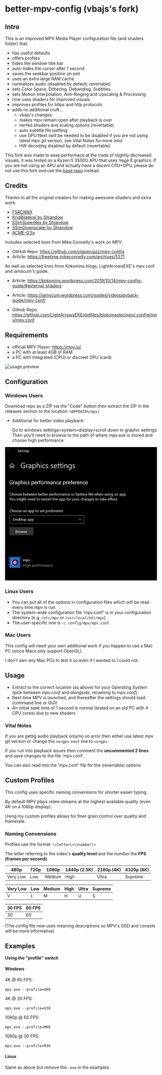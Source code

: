 # better-mpv-config (vbajs's fork)

## Intro

This is an improved MPV Media Player configuration file (and shaders folder) that:

- has useful defaults
- offers profiles
- hides the window title bar
- auto-hides the cursor after 1 second
- saves the seekbar position on exit
- uses an extra large RAM cache
- normalizes audio (disabled by default, revertable)
- sets Color Space, Dithering, Debanding, Subtitles
- sets Motion Interpolation, Anti-Ringing and Upscaling & Processing
- now uses shaders for improved visuals
- improves profiles for https and http protocols
- adds no additional cruft...
    + vbajs's changes:
     - makes mpv remain open after playback is over
     - nerfed shaders and scaling options (revertable)
     - auto subtitle file pathing
     - use GPU Next (will be needed to be disabled if you are not using latest mpv git verison, see Vital Notes for more info)
     - HW decoding disabled by default (revertable)

This fork was made to ease performace at the trade of slightly decreased visuals, it was tested on a Ryzen 5 3500U APU that uses Vega 8 graphics. If you are not using an APU and actually have a decent CPU+GPU, please do not use this fork and use the [base repo](https://github.com/hl2guide/better-mpv-config) instead.

## Credits

Thanks to all the original creators for making awesome shaders and extra work:

* [FSRCNNX](https://github.com/xzpyth/mpv-config/blob/main/shaders/FSRCNNX_x2_8-0-4-1.glsl)
* [KrigBilateral by Shiandow](https://gist.github.com/igv/a015fc885d5c22e6891820ad89555637)
* [SSimSuperRes by Shiandow](https://gist.github.com/igv/2364ffa6e81540f29cb7ab4c9bc05b6b)
* [SSimDownscaler by Shiandow](https://gist.github.com/igv/36508af3ffc84410fe39761d6969be10)
* [ACME-0.5x](https://gist.github.com/bjin/15f307e7a1bdb55842bbb663ee1950ed)

Includes selected lines from Mike Connelly's work on MPV.

* GitHub Repo: https://github.com/classicjazz/mpv-config
* Article: https://freetime.mikeconnelly.com/archives/5371

As well as selected lines from Kokomins blogs, LightArrowsEXE's mpv.conf and iamscum's guide.

* Article: https://kokomins.wordpress.com/2019/10/14/mpv-config-guide/#external-shaders

* Article: https://iamscum.wordpress.com/guides/videoplayback-guide/mpv-conf/

* Github Repo: https://github.com/LightArrowsEXE/dotfiles/blob/master/mpv/.config/mpv/mpv.conf

## Requirements

* official MPV Player: https://mpv.io/
* a PC with at least 4GB of RAM
* a PC with integrated (CPU) or discreet GPU (card)

![usage preview](https://raw.githubusercontent.com/hl2guide/better-mpv-config/master/preview%20image.png)

## Configuration

### Windows Users

Download repo as a ZIP via the "Code" button then extract the ZIP in the releases section to the location: `%APPDATA%/mpv/`

* Additional for better video playback:

    Go to windows settings>system>display>scroll down to graphic settings
    Then you'll need to browse to the path of where mpv.exe is stored and choose high performance
    
![graphic settings example](https://raw.githubusercontent.com/vbajs/better-mpv-config/master/graphic%20settings%20example.jpg)

### Linux Users

* You can put all of the options in configuration files which will be read every time mpv is run.
* The system-wide configuration file 'mpv.conf' is in your configuration directory (e.g. `/etc/mpv` or `/usr/local/etc/mpv`).
* The user-specific one is `~/.config/mpv/mpv.conf`.

### Mac Users

This config will need your own additional work if you happen to use a Mac PC (since Macs only support OpenGL).

I don't own any Mac PCs to test it so even if I wanted to I could not.

## Usage

* Extract to the correct location (as above) for your Operating System (pick between _mpv.conf_ and _alongside_, renaming to _mpv.conf_).
* Next time MPV is launched, and thereafter the settings should load. (command line or GUI)
* An initial seek time of 1 second is normal (tested on an old PC with 4 CPU cores) due to new shaders

### Vital Notes

If you are gettig audio playback only/no vo error then either use latest mpv git verison or change the ``vo=gpu-next`` line to ``vo=gpu``.

If you run into playback issues then comment the __uncommented 2 lines__ and save changes to the file 'mpv.conf'.

You can also read into the 'mpv.conf' file for the (revertable) options

## Custom Profiles

This config uses specific naming convensions for shorter easier typing.

By default MPV plays video streams at the highest available quality (even 4K on a 1080p display).

Using my custom profiles allows for finer grain control over quality and framerate.

### Naming Convensions

Profiles use the format: `\<letter\>\<number\>`

The _letter_ referring to the video's __quality level__ and the _number_ the __FPS (frames per second)__.

| 480p | 720p | 1080p | 1440p (2.5K) | 2160p (4K) | 4320p (8K) |
| ------ | ------ | ------ | ------ | ------ | ------ |
| Very Low  | Low | Medium | High | Ultra | Supreme |

| Very Low  | Low | Medium | High | Ultra | Supreme |
| ------ | ------ | ------ | ------ | ------ | ------ |
| V | L | M | H | U | S |

| 30 FPS | 60 FPS |
| ------ | ------ |
| 30 | 60 |

(The config file now uses meaning descriptions so MPV's OSD and console will be more informative)

## Examples

__Using the "profile" switch__

#### Windows

4K @ 60 FPS:

`mpv.exe --profile=U60`

4K @ 30 FPS:

`mpv.exe --profile=U30`

1080p @ 60 FPS:

`mpv.exe --profile=M60`

1080p @ 30 FPS:

`mpv.exe --profile=M30`

#### Linux

Same as above but remove the `.exe` in the examples.
